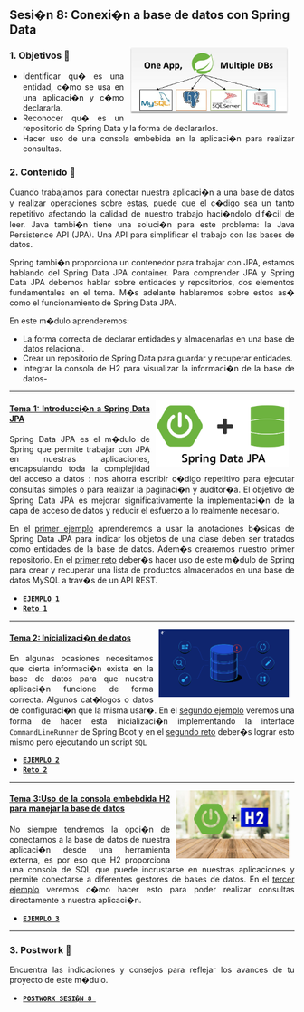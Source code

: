 ## Sesi�n 8: Conexi�n a base de datos con Spring Data

<img src="img/01.jpg" align="right" height="120" hspace="10">
<div style="text-align: justify;">

### 1. Objetivos :dart:

- Identificar qu� es una entidad, c�mo se usa en una aplicaci�n y c�mo declararla.
- Reconocer qu� es un repositorio de Spring Data y la forma de declararlos.
- Hacer uso de una consola embebida en la aplicaci�n para realizar consultas.


### 2. Contenido :blue_book:

Cuando trabajamos para conectar nuestra aplicaci�n a una base de datos y realizar operaciones sobre estas, puede que el c�digo sea un tanto repetitivo afectando la calidad de nuestro trabajo haci�ndolo dif�cil de leer. Java tambi�n tiene una soluci�n para este problema: la Java Persistence API (JPA). Una API para simplificar el trabajo con las bases de datos.

Spring tambi�n proporciona un contenedor para trabajar con JPA, estamos hablando del Spring Data JPA container. Para comprender JPA y Spring Data JPA debemos hablar sobre entidades y repositorios, dos elementos fundamentales en el tema. M�s adelante hablaremos sobre estos as� como el funcionamiento de Spring Data JPA.

En este m�dulo aprenderemos:

- La forma correcta de declarar entidades y almacenarlas en una base de datos relacional.
- Crear un repositorio de Spring Data para guardar y recuperar entidades.
- Integrar la consola de H2 para visualizar la informaci�n de la base de datos-

---

<img src="img/02.png" align="right" height="120" hspace="10">

#### <ins>Tema 1: Introducci�n a Spring Data JPA</ins>

Spring Data JPA es el m�dulo de Spring que permite trabajar con JPA en nuestras aplicaciones, encapsulando toda la complejidad del acceso a datos : nos ahorra escribir c�digo repetitivo para ejecutar consultas simples o para realizar la paginaci�n y auditor�a. El objetivo de Spring Data JPA es mejorar significativamente la implementaci�n de la capa de acceso de datos y reducir el esfuerzo a lo realmente necesario.

En el [primer ejemplo](./Ejemplo-01) aprenderemos a usar la anotaciones b�sicas de Spring Data JPA para indicar los objetos de una clase deben ser tratados como entidades de la base de datos. Adem�s crearemos nuestro primer repositorio. En el [primer reto](./Reto-01) deber�s hacer uso de este m�dulo de Spring para crear y recuperar una lista de productos almacenados en una base de datos MySQL a trav�s de un API REST.

- [**`EJEMPLO 1`**](./Ejemplo-01)
- [**`Reto 1`**](./Reto-01)

---

<img src="img/03.png" align="right" height="120" hspace="10">

#### <ins>Tema 2: Inicializaci�n de datos</ins>

En algunas ocasiones necesitamos que cierta informaci�n exista en la base de datos para que nuestra aplicaci�n funcione de forma correcta. Algunos cat�logos o datos de configuraci�n que la misma usar�. En el [segundo ejemplo](./Ejemplo-02) veremos una forma de hacer esta inicializaci�n implementando la interface `CommandLineRunner` de Spring Boot y en el [segundo reto](./Reto-2) deber�s lograr esto mismo pero ejecutando un script `SQL`

- [**`EJEMPLO 2`**](./Ejemplo-02)
- [**`Reto 2`**](./Reto-02)

---

<img src="img/04.jpg" align="right" height="120" hspace="10">

#### <ins>Tema 3:Uso de la consola embebdida H2 para manejar la base de datos</ins>

No siempre tendremos la opci�n de conectarnos a la base de datos de nuestra aplicaci�n desde una herramienta externa, es por eso que H2 proporciona una consola de SQL que puede incrustarse en nuestras aplicaciones y permite conectarse a diferentes gestores de bases de datos. En el [tercer ejemplo](./Ejemplo-03) veremos c�mo hacer esto para poder realizar consultas directamente a nuestra aplicaci�n.

- [**`EJEMPLO 3`**](./Ejemplo-03)

---

### 3. Postwork :memo:

Encuentra las indicaciones y consejos para reflejar los avances de tu proyecto de este m�dulo.

- [**`POSTWORK SESI�N 8 `**](./Postwork/)

<br/>

</div>
